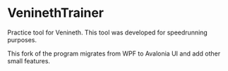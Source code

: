# VeninethTrainer

Practice tool for Venineth. This tool was developed for speedrunning purposes.

This fork of the program migrates from WPF to Avalonia UI and add other small features.
